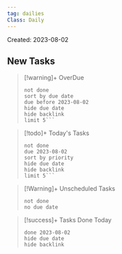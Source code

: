 ```yaml
---
tag: dailies
Class: Daily
---
```

Created: 2023-08-02

## New Tasks

> [!warning]+ OverDue
> ```tasks
> not done
> sort by due date
> due before 2023-08-02
> hide due date
> hide backlink
> limit 5```

> [!todo]+ Today's Tasks
> ```tasks
> not done
> due 2023-08-02
> sort by priority
> hide due date
> hide backlink
> limit 5```

> [!Warning]+ Unscheduled Tasks
> ```tasks
> not done
> no due date
> ```

> [!success]+ Tasks Done Today
> ```tasks
> done 2023-08-02
> hide due date
> hide backlink
> ```
